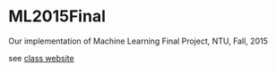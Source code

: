 # ML2015Final
Our implementation of Machine Learning Final Project, NTU, Fall, 2015

see [class website](http://www.csie.ntu.edu.tw/~htlin/course/ml15fall/)
